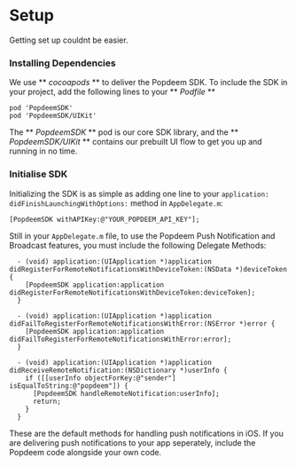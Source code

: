 # Setup

Getting set up couldnt be easier.

### Installing Dependencies
We use ** *cocoapods* ** to deliver the Popdeem SDK. To include the SDK in your project, add the following lines to your ** *Podfile* **

	pod 'PopdeemSDK'
	pod 'PopdeemSDK/UIKit'

The ** *PopdeemSDK* ** pod is our core SDK library, and the ** *PopdeemSDK/UIKit* ** contains our prebuilt UI flow to get you up and running in no time.

### Initialise SDK

Initializing the SDK is as simple as adding one line to your `application: didFinishLaunchingWithOptions:` method in `AppDelegate.m`:

	[PopdeemSDK withAPIKey:@"YOUR_POPDEEM_API_KEY"];

Still in your `AppDelegate.m` file, to use the Popdeem Push Notification and Broadcast features, you must include the following Delegate Methods:

```
  - (void) application:(UIApplication *)application didRegisterForRemoteNotificationsWithDeviceToken:(NSData *)deviceToken {
    [PopdeemSDK application:application didRegisterForRemoteNotificationsWithDeviceToken:deviceToken];
  }

  - (void) application:(UIApplication *)application didFailToRegisterForRemoteNotificationsWithError:(NSError *)error {
    [PopdeemSDK application:application didFailToRegisterForRemoteNotificationsWithError:error];
  }

  - (void) application:(UIApplication *)application didReceiveRemoteNotification:(NSDictionary *)userInfo {
    if ([[userInfo objectForKey:@"sender"] isEqualToString:@"popdeem"]) {
      [PopdeemSDK handleRemoteNotification:userInfo];
      return;
    }   
  }
```

These are the default methods for handling push notifications in iOS. If you are delivering push notifications to your app seperately, include the Popdeem code alongside your own code.
